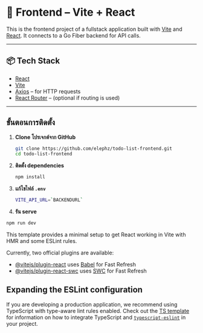 # 🎨 Frontend – Vite + React

This is the frontend project of a fullstack application built with [Vite](https://vitejs.dev/) and [React](https://reactjs.org/). It connects to a Go Fiber backend for API calls.

---

## 📦 Tech Stack

- [React](https://reactjs.org/)
- [Vite](https://vitejs.dev/)
- [Axios](https://axios-http.com/) – for HTTP requests
- [React Router](https://reactrouter.com/) – (optional if routing is used)

---

## ขั้นตอนการติดตั้ง
1. **Clone โปรเจกต์จาก GitHub**

   ```bash
   git clone https://github.com/elephz/todo-list-frontend.git
   cd todo-list-frontend
   ```

2. **ติดตั้ง dependencies**

   ```bash
   npm install
   ```

3. **แก้ไขไฟล์ `.env`**

   ```bash
   VITE_API_URL=`BACKENDURL`
   ```

34. **รัน serve**
   ```bash
   npm run dev
   ```

This template provides a minimal setup to get React working in Vite with HMR and some ESLint rules.

Currently, two official plugins are available:

- [@vitejs/plugin-react](https://github.com/vitejs/vite-plugin-react/blob/main/packages/plugin-react) uses [Babel](https://babeljs.io/) for Fast Refresh
- [@vitejs/plugin-react-swc](https://github.com/vitejs/vite-plugin-react/blob/main/packages/plugin-react-swc) uses [SWC](https://swc.rs/) for Fast Refresh

## Expanding the ESLint configuration

If you are developing a production application, we recommend using TypeScript with type-aware lint rules enabled. Check out the [TS template](https://github.com/vitejs/vite/tree/main/packages/create-vite/template-react-ts) for information on how to integrate TypeScript and [`typescript-eslint`](https://typescript-eslint.io) in your project.
